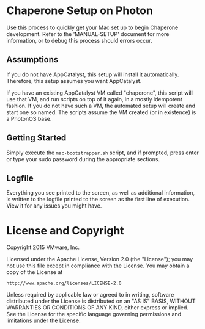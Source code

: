 # Chaperone Setup on Photon

Use this process to quickly get your Mac set up to begin Chaperone development.
Refer to the 'MANUAL-SETUP' document for more information, or to debug this
process should errors occur.

## Assumptions

If you do not have AppCatalyst, this setup will install it automatically.
Therefore, this setup assumes you want AppCatalyst.

If you have an existing AppCatalyst VM called "chaperone", this script will use
that VM, and run scripts on top of it again, in a mostly idempotent fashion. If
you do not have such a VM, the automated setup will create and start one so
named. The scripts assume the VM created (or in existence) is a PhotonOS base.

## Getting Started

Simply execute the `mac-bootstrapper.sh` script, and if prompted, press enter or
type your sudo password during the appropriate sections.

## Logfile

Everything you see printed to the screen, as well as additional information, is
written to the logfile printed to the screen as the first line of execution.
View it for any issues you might have.

# License and Copyright

Copyright 2015 VMware, Inc.

Licensed under the Apache License, Version 2.0 (the "License");
you may not use this file except in compliance with the License.
You may obtain a copy of the License at

    http://www.apache.org/licenses/LICENSE-2.0

Unless required by applicable law or agreed to in writing, software
distributed under the License is distributed on an "AS IS" BASIS,
WITHOUT WARRANTIES OR CONDITIONS OF ANY KIND, either express or implied.
See the License for the specific language governing permissions and
limitations under the License.
